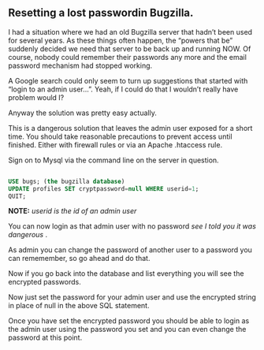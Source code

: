 
## Resetting a lost passwordin Bugzilla.


I had a situation where we had an old Bugzilla server that hadn’t been used for several years. As these things often happen, the “powers that be” suddenly decided we need that server to be back up and running NOW. Of course, nobody could remember their passwords any more and the email password mechanism had stopped working.


A Google search could only seem to turn up suggestions that started with “login to an admin user…”. Yeah, if I could do that I wouldn’t really have problem would I?


Anyway the solution was pretty easy actually.


This is a dangerous solution that leaves the admin user exposed for a short time. You should take reasonable precautions to prevent access until finished. Either with firewall rules or via an Apache .htaccess rule.


Sign on to Mysql via the command line on the server in question.


~~~sql

USE bugs; (the bugzilla database)
UPDATE profiles SET cryptpassword=null WHERE userid=1;
QUIT;

~~~


**NOTE:**  *userid is the id of an admin user*

You can now login as that admin user with no password *see I told you it was dangerous* .


As admin you can change the password of another user to a password you can rememember, so go ahead and do that.


Now if you go back into the database and list everything you will see the encrypted passwords.


Now just set the password for your admin user and use the encrypted string in place of null in the above SQL statement.


Once you have set the encrypted password you should be able to login as the admin user using the password you set and you can even change the password at this point.
